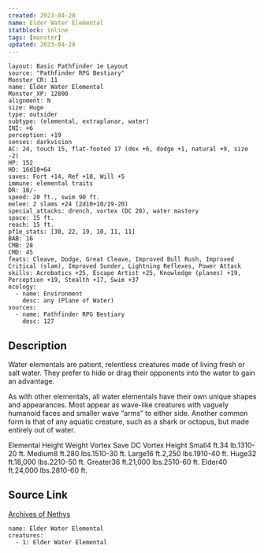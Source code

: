 ```yaml
---
created: 2023-04-28
name: Elder Water Elemental
statblock: inline
tags: [monster]
updated: 2023-04-28
---
```

```statblock
layout: Basic Pathfinder 1e Layout
source: "Pathfinder RPG Bestiary"
Monster_CR: 11
name: Elder Water Elemental
Monster_XP: 12800
alignment: N
size: Huge
type: outsider
subtype: (elemental, extraplanar, water)
INI: +6
perception: +19
senses: darkvision
AC: 24, touch 15, flat-footed 17 (dex +6, dodge +1, natural +9, size -2)
HP: 152
HD: 16d10+64
saves: Fort +14, Ref +18, Will +5
immune: elemental traits
DR: 10/-
speed: 20 ft., swim 90 ft.
melee: 2 slams +24 (2d10+10/19-20)
special_attacks: drench, vortex (DC 28), water mastery
space: 15 ft.
reach: 15 ft.
pf1e_stats: [30, 22, 19, 10, 11, 11]
BAB: 16
CMB: 28
CMD: 45
feats: Cleave, Dodge, Great Cleave, Improved Bull Rush, Improved Critical (slam), Improved Sunder, Lightning Reflexes, Power Attack
skills: Acrobatics +25, Escape Artist +25, Knowledge (planes) +19, Perception +19, Stealth +17, Swim +37
ecology:
  - name: Environment
    desc: any (Plane of Water)
sources:
  - name: Pathfinder RPG Bestiary
    desc: 127
```
## Description
Water elementals are patient, relentless creatures made of living fresh or salt water. They prefer to hide or drag their opponents into the water to gain an advantage.

As with other elementals, all water elementals have their own unique shapes and appearances. Most appear as wave-like creatures with vaguely humanoid faces and smaller wave “arms” to either side. Another common form is that of any aquatic creature, such as a shark or octopus, but made entirely out of water.

Elemental Height Weight Vortex Save DC Vortex Height Small4 ft.34 lb.1310-20 ft. Medium8 ft.280 lbs.1510-30 ft. Large16 ft.2,250 lbs.1910-40 ft. Huge32 ft.18,000 lbs.2210-50 ft. Greater36 ft.21,000 lbs.2510-60 ft. Elder40 ft.24,000 lbs.2810-60 ft.
## Source Link
[Archives of Nethys](https://aonprd.com/MonsterDisplay.aspx?ItemName=Elder%20Water%20Elemental)
```encounter-table
name: Elder Water Elemental
creatures:
  - 1: Elder Water Elemental
```
